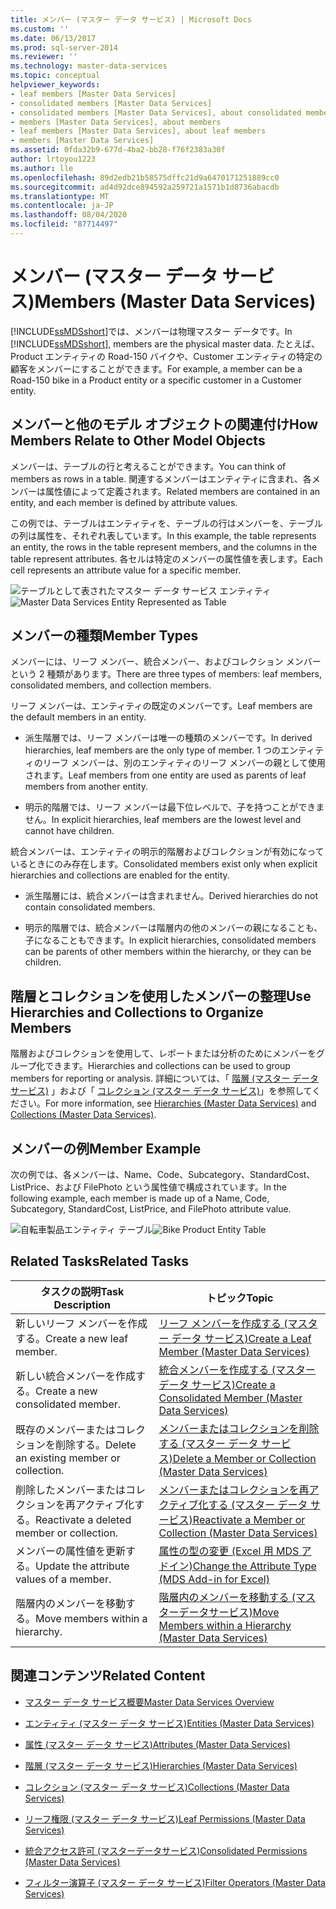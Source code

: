 ```yaml
---
title: メンバー (マスター データ サービス) | Microsoft Docs
ms.custom: ''
ms.date: 06/13/2017
ms.prod: sql-server-2014
ms.reviewer: ''
ms.technology: master-data-services
ms.topic: conceptual
helpviewer_keywords:
- leaf members [Master Data Services]
- consolidated members [Master Data Services]
- consolidated members [Master Data Services], about consolidated members
- members [Master Data Services], about members
- leaf members [Master Data Services], about leaf members
- members [Master Data Services]
ms.assetid: 0fda32b9-677d-4ba2-bb28-f76f2383a30f
author: lrtoyou1223
ms.author: lle
ms.openlocfilehash: 89d2edb21b58575dffc21d9a6470171251889cc0
ms.sourcegitcommit: ad4d92dce894592a259721a1571b1d8736abacdb
ms.translationtype: MT
ms.contentlocale: ja-JP
ms.lasthandoff: 08/04/2020
ms.locfileid: "87714497"
---
```

# <a name="members-master-data-services"></a><span data-ttu-id="3bb72-102">メンバー (マスター データ サービス)</span><span class="sxs-lookup"><span data-stu-id="3bb72-102">Members (Master Data Services)</span></span>
  <span data-ttu-id="3bb72-103">[!INCLUDE[ssMDSshort](../includes/ssmdsshort-md.md)]では、メンバーは物理マスター データです。</span><span class="sxs-lookup"><span data-stu-id="3bb72-103">In [!INCLUDE[ssMDSshort](../includes/ssmdsshort-md.md)], members are the physical master data.</span></span> <span data-ttu-id="3bb72-104">たとえば、Product エンティティの Road-150 バイクや、Customer エンティティの特定の顧客をメンバーにすることができます。</span><span class="sxs-lookup"><span data-stu-id="3bb72-104">For example, a member can be a Road-150 bike in a Product entity or a specific customer in a Customer entity.</span></span>

## <a name="how-members-relate-to-other-model-objects"></a><span data-ttu-id="3bb72-105">メンバーと他のモデル オブジェクトの関連付け</span><span class="sxs-lookup"><span data-stu-id="3bb72-105">How Members Relate to Other Model Objects</span></span>
 <span data-ttu-id="3bb72-106">メンバーは、テーブルの行と考えることができます。</span><span class="sxs-lookup"><span data-stu-id="3bb72-106">You can think of members as rows in a table.</span></span> <span data-ttu-id="3bb72-107">関連するメンバーはエンティティに含まれ、各メンバーは属性値によって定義されます。</span><span class="sxs-lookup"><span data-stu-id="3bb72-107">Related members are contained in an entity, and each member is defined by attribute values.</span></span>

 <span data-ttu-id="3bb72-108">この例では、テーブルはエンティティを、テーブルの行はメンバーを、テーブルの列は属性を、それぞれ表しています。</span><span class="sxs-lookup"><span data-stu-id="3bb72-108">In this example, the table represents an entity, the rows in the table represent members, and the columns in the table represent attributes.</span></span> <span data-ttu-id="3bb72-109">各セルは特定のメンバーの属性値を表します。</span><span class="sxs-lookup"><span data-stu-id="3bb72-109">Each cell represents an attribute value for a specific member.</span></span>

 <span data-ttu-id="3bb72-110">![テーブルとして表されたマスター データ サービス エンティティ](../../2014/master-data-services/media/mds-conc-entity-table.gif "テーブルとして表されたマスター データ サービス エンティティ")</span><span class="sxs-lookup"><span data-stu-id="3bb72-110">![Master Data Services Entity Represented as Table](../../2014/master-data-services/media/mds-conc-entity-table.gif "Master Data Services Entity Represented as Table")</span></span>

## <a name="member-types"></a><span data-ttu-id="3bb72-111">メンバーの種類</span><span class="sxs-lookup"><span data-stu-id="3bb72-111">Member Types</span></span>
 <span data-ttu-id="3bb72-112">メンバーには、リーフ メンバー、統合メンバー、およびコレクション メンバーという 2 種類があります。</span><span class="sxs-lookup"><span data-stu-id="3bb72-112">There are three types of members: leaf members, consolidated members, and collection members.</span></span>

 <span data-ttu-id="3bb72-113">リーフ メンバーは、エンティティの既定のメンバーです。</span><span class="sxs-lookup"><span data-stu-id="3bb72-113">Leaf members are the default members in an entity.</span></span>

-   <span data-ttu-id="3bb72-114">派生階層では、リーフ メンバーは唯一の種類のメンバーです。</span><span class="sxs-lookup"><span data-stu-id="3bb72-114">In derived hierarchies, leaf members are the only type of member.</span></span> <span data-ttu-id="3bb72-115">1 つのエンティティのリーフ メンバーは、別のエンティティのリーフ メンバーの親として使用されます。</span><span class="sxs-lookup"><span data-stu-id="3bb72-115">Leaf members from one entity are used as parents of leaf members from another entity.</span></span>

-   <span data-ttu-id="3bb72-116">明示的階層では、リーフ メンバーは最下位レベルで、子を持つことができません。</span><span class="sxs-lookup"><span data-stu-id="3bb72-116">In explicit hierarchies, leaf members are the lowest level and cannot have children.</span></span>

 <span data-ttu-id="3bb72-117">統合メンバーは、エンティティの明示的階層およびコレクションが有効になっているときにのみ存在します。</span><span class="sxs-lookup"><span data-stu-id="3bb72-117">Consolidated members exist only when explicit hierarchies and collections are enabled for the entity.</span></span>

-   <span data-ttu-id="3bb72-118">派生階層には、統合メンバーは含まれません。</span><span class="sxs-lookup"><span data-stu-id="3bb72-118">Derived hierarchies do not contain consolidated members.</span></span>

-   <span data-ttu-id="3bb72-119">明示的階層では、統合メンバーは階層内の他のメンバーの親になることも、子になることもできます。</span><span class="sxs-lookup"><span data-stu-id="3bb72-119">In explicit hierarchies, consolidated members can be parents of other members within the hierarchy, or they can be children.</span></span>

## <a name="use-hierarchies-and-collections-to-organize-members"></a><span data-ttu-id="3bb72-120">階層とコレクションを使用したメンバーの整理</span><span class="sxs-lookup"><span data-stu-id="3bb72-120">Use Hierarchies and Collections to Organize Members</span></span>
 <span data-ttu-id="3bb72-121">階層およびコレクションを使用して、レポートまたは分析のためにメンバーをグループ化できます。</span><span class="sxs-lookup"><span data-stu-id="3bb72-121">Hierarchies and collections can be used to group members for reporting or analysis.</span></span> <span data-ttu-id="3bb72-122">詳細については、「 [階層 (マスター データ サービス)](hierarchies-master-data-services.md) 」および「 [コレクション (マスター データ サービス)](../../2014/master-data-services/collections-master-data-services.md)」を参照してください。</span><span class="sxs-lookup"><span data-stu-id="3bb72-122">For more information, see [Hierarchies &#40;Master Data Services&#41;](hierarchies-master-data-services.md) and [Collections &#40;Master Data Services&#41;](../../2014/master-data-services/collections-master-data-services.md).</span></span>

## <a name="member-example"></a><span data-ttu-id="3bb72-123">メンバーの例</span><span class="sxs-lookup"><span data-stu-id="3bb72-123">Member Example</span></span>
 <span data-ttu-id="3bb72-124">次の例では、各メンバーは、Name、Code、Subcategory、StandardCost、ListPrice、および FilePhoto という属性値で構成されています。</span><span class="sxs-lookup"><span data-stu-id="3bb72-124">In the following example, each member is made up of a Name, Code, Subcategory, StandardCost, ListPrice, and FilePhoto attribute value.</span></span>

 <span data-ttu-id="3bb72-125">![自転車製品エンティティ テーブル](../../2014/master-data-services/media/mds-conc-entity-table-w-data.gif "自転車製品エンティティ テーブル")</span><span class="sxs-lookup"><span data-stu-id="3bb72-125">![Bike Product Entity Table](../../2014/master-data-services/media/mds-conc-entity-table-w-data.gif "Bike Product Entity Table")</span></span>

## <a name="related-tasks"></a><span data-ttu-id="3bb72-126">Related Tasks</span><span class="sxs-lookup"><span data-stu-id="3bb72-126">Related Tasks</span></span>

|<span data-ttu-id="3bb72-127">タスクの説明</span><span class="sxs-lookup"><span data-stu-id="3bb72-127">Task Description</span></span>|<span data-ttu-id="3bb72-128">トピック</span><span class="sxs-lookup"><span data-stu-id="3bb72-128">Topic</span></span>|
|----------------------|-----------|
|<span data-ttu-id="3bb72-129">新しいリーフ メンバーを作成する。</span><span class="sxs-lookup"><span data-stu-id="3bb72-129">Create a new leaf member.</span></span>|[<span data-ttu-id="3bb72-130">リーフ メンバーを作成する &#40;マスター データ サービス&#41;</span><span class="sxs-lookup"><span data-stu-id="3bb72-130">Create a Leaf Member &#40;Master Data Services&#41;</span></span>](../../2014/master-data-services/create-a-leaf-member-master-data-services.md)|
|<span data-ttu-id="3bb72-131">新しい統合メンバーを作成する。</span><span class="sxs-lookup"><span data-stu-id="3bb72-131">Create a new consolidated member.</span></span>|[<span data-ttu-id="3bb72-132">統合メンバーを作成する (マスター データ サービス)</span><span class="sxs-lookup"><span data-stu-id="3bb72-132">Create a Consolidated Member &#40;Master Data Services&#41;</span></span>](../../2014/master-data-services/create-a-consolidated-member-master-data-services.md)|
|<span data-ttu-id="3bb72-133">既存のメンバーまたはコレクションを削除する。</span><span class="sxs-lookup"><span data-stu-id="3bb72-133">Delete an existing member or collection.</span></span>|[<span data-ttu-id="3bb72-134">メンバーまたはコレクションを削除する (マスター データ サービス)</span><span class="sxs-lookup"><span data-stu-id="3bb72-134">Delete a Member or Collection &#40;Master Data Services&#41;</span></span>](../../2014/master-data-services/delete-a-member-or-collection-master-data-services.md)|
|<span data-ttu-id="3bb72-135">削除したメンバーまたはコレクションを再アクティブ化する。</span><span class="sxs-lookup"><span data-stu-id="3bb72-135">Reactivate a deleted member or collection.</span></span>|[<span data-ttu-id="3bb72-136">メンバーまたはコレクションを再アクティブ化する (マスター データ サービス)</span><span class="sxs-lookup"><span data-stu-id="3bb72-136">Reactivate a Member or Collection &#40;Master Data Services&#41;</span></span>](../../2014/master-data-services/reactivate-a-member-or-collection-master-data-services.md)|
|<span data-ttu-id="3bb72-137">メンバーの属性値を更新する。</span><span class="sxs-lookup"><span data-stu-id="3bb72-137">Update the attribute values of a member.</span></span>|[<span data-ttu-id="3bb72-138">属性の型の変更 (Excel 用 MDS アドイン)</span><span class="sxs-lookup"><span data-stu-id="3bb72-138">Change the Attribute Type &#40;MDS Add-in for Excel&#41;</span></span>](microsoft-excel-add-in/change-the-attribute-type-mds-add-in-for-excel.md)|
|<span data-ttu-id="3bb72-139">階層内のメンバーを移動する。</span><span class="sxs-lookup"><span data-stu-id="3bb72-139">Move members within a hierarchy.</span></span>|[<span data-ttu-id="3bb72-140">階層内のメンバーを移動する &#40;マスターデータサービス&#41;</span><span class="sxs-lookup"><span data-stu-id="3bb72-140">Move Members within a Hierarchy &#40;Master Data Services&#41;</span></span>](../../2014/master-data-services/move-members-within-a-hierarchy-master-data-services.md)|

## <a name="related-content"></a><span data-ttu-id="3bb72-141">関連コンテンツ</span><span class="sxs-lookup"><span data-stu-id="3bb72-141">Related Content</span></span>

-   [<span data-ttu-id="3bb72-142">マスター データ サービス概要</span><span class="sxs-lookup"><span data-stu-id="3bb72-142">Master Data Services Overview</span></span>](master-data-services-overview-mds.md)

-   [<span data-ttu-id="3bb72-143">エンティティ (マスター データ サービス)</span><span class="sxs-lookup"><span data-stu-id="3bb72-143">Entities &#40;Master Data Services&#41;</span></span>](../../2014/master-data-services/entities-master-data-services.md)

-   [<span data-ttu-id="3bb72-144">属性 (マスター データ サービス)</span><span class="sxs-lookup"><span data-stu-id="3bb72-144">Attributes &#40;Master Data Services&#41;</span></span>](../../2014/master-data-services/attributes-master-data-services.md)

-   [<span data-ttu-id="3bb72-145">階層 (マスター データ サービス)</span><span class="sxs-lookup"><span data-stu-id="3bb72-145">Hierarchies &#40;Master Data Services&#41;</span></span>](hierarchies-master-data-services.md)

-   [<span data-ttu-id="3bb72-146">コレクション (マスター データ サービス)</span><span class="sxs-lookup"><span data-stu-id="3bb72-146">Collections &#40;Master Data Services&#41;</span></span>](../../2014/master-data-services/collections-master-data-services.md)

-   [<span data-ttu-id="3bb72-147">リーフ権限 (マスター データ サービス)</span><span class="sxs-lookup"><span data-stu-id="3bb72-147">Leaf Permissions &#40;Master Data Services&#41;</span></span>](../../2014/master-data-services/leaf-permissions-master-data-services.md)

-   [<span data-ttu-id="3bb72-148">統合アクセス許可 &#40;マスターデータサービス&#41;</span><span class="sxs-lookup"><span data-stu-id="3bb72-148">Consolidated Permissions &#40;Master Data Services&#41;</span></span>](../../2014/master-data-services/consolidated-permissions-master-data-services.md)

-   [<span data-ttu-id="3bb72-149">フィルター演算子 (マスター データ サービス)</span><span class="sxs-lookup"><span data-stu-id="3bb72-149">Filter Operators &#40;Master Data Services&#41;</span></span>](../../2014/master-data-services/filter-operators-master-data-services.md)


